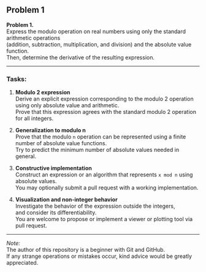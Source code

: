## Problem 1

**Problem 1.**  
Express the modulo operation on real numbers using only the standard arithmetic operations  
(addition, subtraction, multiplication, and division) and the absolute value function.  
Then, determine the derivative of the resulting expression.

---

### Tasks:

1. **Modulo 2 expression**  
   Derive an explicit expression corresponding to the modulo 2 operation  
   using only absolute value and arithmetic.  
   Prove that this expression agrees with the standard modulo 2 operation for all integers.

2. **Generalization to modulo n**  
   Prove that the modulo `n` operation can be represented using a finite number of absolute value functions.  
   Try to predict the minimum number of absolute values needed in general.

3. **Constructive implementation**  
   Construct an expression or an algorithm that represents `x mod n` using absolute values.  
   You may optionally submit a pull request with a working implementation.

4. **Visualization and non-integer behavior**  
   Investigate the behavior of the expression outside the integers,  
   and consider its differentiability.  
   You are welcome to propose or implement a viewer or plotting tool via pull request.

---

*Note:*  
The author of this repository is a beginner with Git and GitHub.  
If any strange operations or mistakes occur, kind advice would be greatly appreciated.
